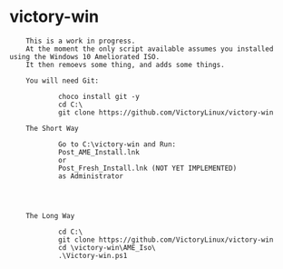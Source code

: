 # victory-win

        This is a work in progress. 
        At the moment the only script available assumes you installed using the Windows 10 Ameliorated ISO.
        It then remoevs some thing, and adds some things.

        You will need Git:
        
                choco install git -y
                cd C:\
                git clone https://github.com/VictoryLinux/victory-win

        The Short Way
        
                Go to C:\victory-win and Run:
                Post_AME_Install.lnk
                or
                Post_Fresh_Install.lnk (NOT YET IMPLEMENTED)
                as Administrator
        
        
        

        The Long Way
    
                cd C:\
                git clone https://github.com/VictoryLinux/victory-win
                cd \victory-win\AME_Iso\
                .\Victory-win.ps1
